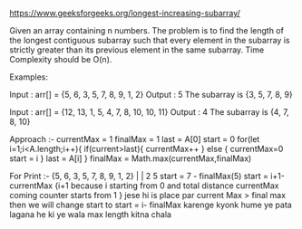 https://www.geeksforgeeks.org/longest-increasing-subarray/

Given an array containing n numbers. The problem is to find the length of the longest contiguous subarray such that every element in the subarray is strictly greater than its previous element in the same subarray. Time Complexity should be O(n).

Examples:  

Input : arr[] = {5, 6, 3, 5, 7, 8, 9, 1, 2}
Output : 5
The subarray is {3, 5, 7, 8, 9}

Input : arr[] = {12, 13, 1, 5, 4, 7, 8, 10, 10, 11}
Output : 4
The subarray is {4, 7, 8, 10} 

Approach :- 
    currentMax = 1 
    finalMax = 1 
    last = A[0]
    start = 0
    for(let i=1;i<A.length;i++){
        if(current>last){
            currentMax++
        } else {
            currentMax=0
            start = i
        }
        last = A[i]
    }
    finalMax = Math.max(currentMax,finalMax)

For Print :- 
{5, 6, 3, 5, 7, 8, 9, 1, 2}
    |              |
    2              5
      start = 7 - finalMax(5)
      start = i+1-currentMax {i+1 because i starting from 0 and total distance currentMax coming counter starts from 1  }
                  jese hi is place par current Max > final max then we will change start 
                  to start = i- finalMax karenge kyonk hume ye pata lagana he ki ye wala max length kitna chala 


